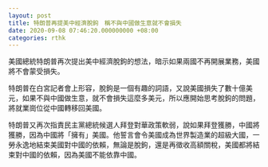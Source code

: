 ```yaml
---
layout: post
title: 特朗普再提美中經濟脫鉤　稱不與中國做生意就不會損失
date: 2020-09-08 07:46:20.000000000 +08:00
categories: rthk
---
```


美國總統特朗普再次提出美中經濟脫鉤的想法，暗示如果兩國不再開展業務，美國將不會蒙受損失。

特朗普在白宮記者會上形容，脫鉤是一個有趣的詞語，又說美國損失了數十億美元，如果不與中國做生意，就不會損失這麼多美元，所以應開始思考脫鉤的問題，將就業崗位從中國轉移回美國。

特朗普又再次指責民主黨總統候選人拜登對華政策軟弱，說如果拜登獲勝，中國將獲勝，因為中國將「擁有」美國。他誓言會令美國成為世界製造業的超級大國，一勞永逸地結束美國對中國的依賴，無論是脫鉤，還是再徵收高額關稅，美國都將結束對中國的依賴，因為美國不能依靠中國。
